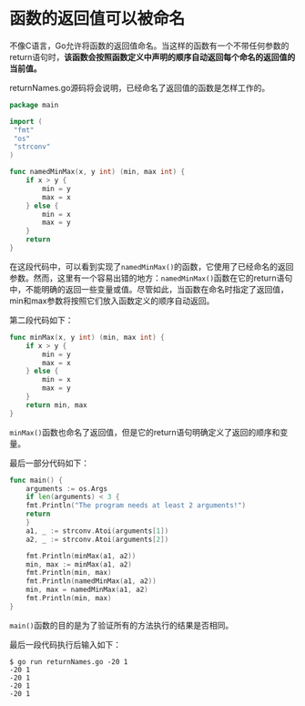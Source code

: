 # 函数的返回值可以被命名

不像C语言，Go允许将函数的返回值命名。当这样的函数有一个不带任何参数的return语句时，**该函数会按照函数定义中声明的顺序自动返回每个命名的返回值的当前值。**

returnNames.go源码将会说明，已经命名了返回值的函数是怎样工作的。

```go
package main

import (
 "fmt"
 "os"
 "strconv"
)

func namedMinMax(x, y int) (min, max int) {
    if x > y {
        min = y
        max = x
    } else {
        min = x
        max = y
    }
    return
}
```

在这段代码中，可以看到实现了`namedMinMax()`的函数，它使用了已经命名的返回参数。然而，这里有一个容易出错的地方：`namedMinMax()`函数在它的return语句中，不能明确的返回一些变量或值。尽管如此，当函数在命名时指定了返回值，min和max参数将按照它们放入函数定义的顺序自动返回。

第二段代码如下：

```go
func minMax(x, y int) (min, max int) {
    if x > y {
        min = y
        max = x
    } else {
        min = x
        max = y
    }
    return min, max
}
```

`minMax()`函数也命名了返回值，但是它的return语句明确定义了返回的顺序和变量。

最后一部分代码如下：

```go
func main() {
    arguments := os.Args
    if len(arguments) < 3 {
    fmt.Println("The program needs at least 2 arguments!")
    return
    }
    a1, _ := strconv.Atoi(arguments[1])
    a2, _ := strconv.Atoi(arguments[2])

    fmt.Println(minMax(a1, a2))
    min, max := minMax(a1, a2)
    fmt.Println(min, max)
    fmt.Println(namedMinMax(a1, a2))
    min, max = namedMinMax(a1, a2)
    fmt.Println(min, max)
}
```

`main()`函数的目的是为了验证所有的方法执行的结果是否相同。

最后一段代码执行后输入如下：

```shell
$ go run returnNames.go -20 1
-20 1
-20 1
-20 1
-20 1
```


